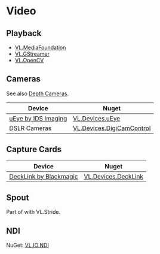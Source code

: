 # Video

## Playback

* [VL.MediaFoundation](https://www.nuget.org/packages/VL.MediaFoundation)
* [VL.GStreamer](https://www.nuget.org/packages/VL.GStreamer)
* [VL.OpenCV](https://www.nuget.org/packages/VL.OpenCV)

## Cameras
See also [Depth Cameras](depthcameras.md).

| Device | Nuget |
|---|---|
| [uEye by IDS Imaging](https://de.ids-imaging.com/store/products/cameras/sort-by/position/sort-direction/desc.html) | [VL.Devices.uEye](https://www.nuget.org/packages/VL.Devices.uEye) |
| DSLR Cameras | [VL.Devices.DigiCamControl](https://www.nuget.org/packages/VL.Devices.DigiCamControl) 
## Capture Cards

| Device | Nuget |
|---|---|
| [DeckLink by Blackmagic](https://www.blackmagicdesign.com/products/decklink) | [VL.Devices.DeckLink](https://www.nuget.org/packages/VL.Devices.DeckLink) |

## Spout

Part of  with VL.Stride.

## NDI

NuGet: [VL.IO.NDI](https://www.nuget.org/packages/VL.IO.NDI)